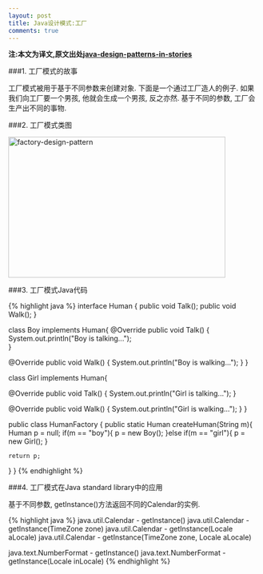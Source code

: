 ```yaml
---
layout: post
title: Java设计模式:工厂
comments: true
---
```


**注:本文为译文,原文出处[java-design-patterns-in-stories](http://www.programcreek.com/java-design-patterns-in-stories/)**

###1. 工厂模式的故事

工厂模式被用于基于不同参数来创建对象. 下面是一个通过工厂造人的例子. 如果我们向工厂要一个男孩, 他就会生成一个男孩, 反之亦然. 基于不同的参数, 工厂会生产出不同的事物.



###2. 工厂模式类图

<img src="http://www.programcreek.com/wp-content/uploads/2013/02/factory-design-pattern.png" alt="factory-design-pattern" width="434" height="282" class="alignleft size-full wp-image-7763">

###3. 工厂模式Java代码

{% highlight java %}
interface Human {
  public void Talk();
  public void Walk();
}
 
 
class Boy implements Human{
  @Override
  public void Talk() {
    System.out.println("Boy is talking...");    
  }
 
  @Override
  public void Walk() {
    System.out.println("Boy is walking...");
  }
}
 
class Girl implements Human{
 
  @Override
  public void Talk() {
    System.out.println("Girl is talking..."); 
  }
 
  @Override
  public void Walk() {
    System.out.println("Girl is walking...");
  }
}
 
public class HumanFactory {
  public static Human createHuman(String m){
    Human p = null;
    if(m == "boy"){
      p = new Boy();
    }else if(m == "girl"){
      p = new Girl();
    }
 
    return p;
  }
}
{% endhighlight %}

###4. 工厂模式在Java standard library中的应用

基于不同参数, getInstance()方法返回不同的Calendar的实例.

{% highlight java %}
java.util.Calendar - getInstance()
java.util.Calendar - getInstance(TimeZone zone)
java.util.Calendar - getInstance(Locale aLocale)
java.util.Calendar - getInstance(TimeZone zone, Locale aLocale)

java.text.NumberFormat - getInstance()
java.text.NumberFormat - getInstance(Locale inLocale)
{% endhighlight %}
